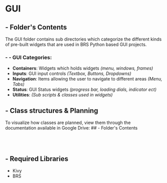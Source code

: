 # GUI
## - Folder's Contents
The GUI folder contains sub directories which categorize the different kinds of pre-built widgets that are used in BRS Python based GUI projects.
### - - GUI Categories:
- **Containers**: Widgets which holds widgets _(menu, windows, frames)_
- **Inputs**: GUI input controls _(Textbox, Buttons, Dropdowns)_
- **Navigation**: Items allowing the user to navigate to different areas _(Menu, Tabs)_
- **Status**: GUI Status widgets _(progress bar, loading dials, indicator ect)_
- **Utilities**: _(Sub scripts & classes used in widgets)_

## - Class structures & Planning
To visualize how classes are planned, view them through the documentation available in Google Drive: ## - Folder's Contents

<br></br>
## - Required Libraries
- Kivy
- BRS